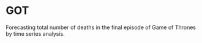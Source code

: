 # GOT
Forecasting total number of deaths in the final episode of Game of Thrones by time series analysis.

